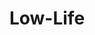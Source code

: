---
layout: gallery
title: Low-Life
authors: Dave McDowell
game: 'Final Verdikt: Source'
year: 2009
media:
  - 
    title: Image 1
    # image, video, cubemap, 3d
    type: image
    thumbnail: https://picsum.photos/445/296?random=9 
    thumbnail_alt: Image 1
    src:
    alt:
    description: >-
      An image generated from lorem picsum for testing.
  - 
    title: Image 2
    # image, video, cubemap, 3d
    type: image
    thumbnail: https://picsum.photos/445/296?random=10 
    thumbnail_alt: Image 2
    src:
    alt:
    description: >-
      An image generated from lorem picsum for testing.
---
